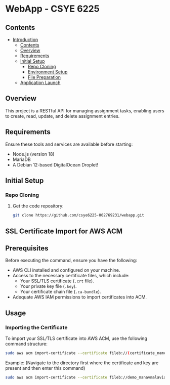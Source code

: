 # WebApp - CSYE 6225

## Contents

- [Introduction](#introduction)
  - [Contents](#contents)
  - [Overview](#overview)
  - [Requirements](#requirements)
  - [Initial Setup](#initial-setup)
    - [Repo Cloning](#repo-cloning)
    - [Environment Setup](#environment-setup)
    - [File Preparation](#file-preparation)
  - [Application Launch](#application-launch)

## Overview

This project is a RESTful API for managing assignment tasks, enabling users to create, read, update, and delete assignment entries.

## Requirements

Ensure these tools and services are available before starting:
- Node.js (version 18)
- MariaDB
- A Debian 12-based DigitalOcean Droplet!

## Initial Setup

### Repo Cloning

1. Get the code repository:
   ```bash
   git clone https://github.com/csye6225-002769231/webapp.git


## SSL Certificate Import for AWS ACM

## Prerequisites

Before executing the command, ensure you have the following:

- AWS CLI installed and configured on your machine.
- Access to the necessary certificate files, which include:
  - Your SSL/TLS certificate (`.crt` file).
  - Your private key file (`.key`).
  - Your certificate chain file (`.ca-bundle`).
- Adequate AWS IAM permissions to import certificates into ACM.

## Usage

### Importing the Certificate

To import your SSL/TLS certificate into AWS ACM, use the following command structure:

```bash
sudo aws acm import-certificate --certificate fileb://(certificate_name).crt --private-key fileb://(private_key_filename).key --certificate-chain fileb://(ca_bundle_certificate_name).ca-bundle --region (region_imported_to) --profile (profile_imported_to)
```

Example:
(Navigate to the directory first where the certificate and key are present and then enter this command)

```bash
sudo aws acm import-certificate --certificate fileb://demo_manavmalavia_me/demo_manavmalavia_me.crt --private-key fileb://demo_manavmalavia_me/private.key --certificate-chain fileb://demo_manavmalavia_me/demo_manavmalavia_me.ca-bundle --profile demo --region us-west-2 